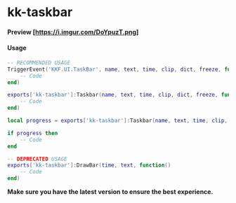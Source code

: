 # kk-taskbar

#### Preview [https://i.imgur.com/DoYpuzT.png]

#### Usage

```lua
-- RECOMMENDED USAGE
TriggerEvent('KKF.UI.TaskBar', name, text, time, clip, dict, freeze, function()
    -- Code
end)

exports['kk-taskbar']:Taskbar(name, text, time, clip, dict, freeze, function()
    -- Code
end)

local progress = exports['kk-taskbar']:Taskbar(name, text, time, clip, dict, freeze)

if progress then
    -- Code
end

-- DEPRECATED USAGE
exports['kk-taskbar']:DrawBar(time, text, function()
    -- Code
end)
```

**Make sure you have the latest version to ensure the best experience.**
